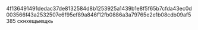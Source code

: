 4f136491491dedac37de8132584d8b1253925a1439b1e8f5f65b7cfda43ec0d003566f43a2532507e6f95ef89a846f12fb0886a3a79765e2e1b08cdb09af5385 скнхещыещкь


